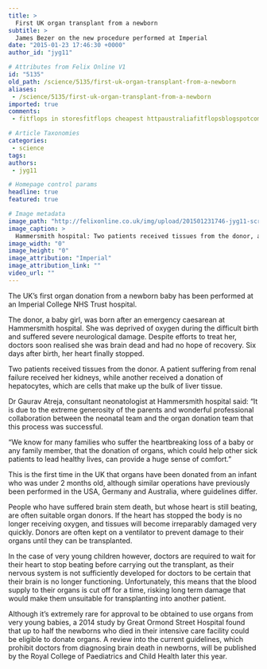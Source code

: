 ```yaml
---
title: >
  First UK organ transplant from a newborn
subtitle: >
  James Bezer on the new procedure performed at Imperial
date: "2015-01-23 17:46:30 +0000"
author_id: "jyg11"

# Attributes from Felix Online V1
id: "5135"
old_path: /science/5135/first-uk-organ-transplant-from-a-newborn
aliases:
 - /science/5135/first-uk-organ-transplant-from-a-newborn
imported: true
comments:
 - fitflops in storesfitflops cheapest httpaustraliafitflopsblogspotcombirkenstock discountbirkenstocks cheap httpbirkenstockaustraliablogspotcomchristian louboutin mens flatscheap christian louboutin shoes canada httpcanadachristianlouboutinoutletblogspotcomTerrific Webpage Continue the beneficial work Thanks a tonmadden 17 coins httpwwwigotbizcomforumproductsforsale243fifa17pointsmultiplayergamesonline259

# Article Taxonomies
categories:
 - science
tags:
authors:
 - jyg11

# Homepage control params
headline: true
featured: true

# Image metadata
image_path: "http://felixonline.co.uk/img/upload/201501231746-jyg11-screen-shot-2015-01-23-at-17.46.00.png"
image_caption: >
  Hammersmith hospital: Two patients received tissues from the donor, a baby girl who died six days after birth
image_width: "0"
image_height: "0"
image_attribution: "Imperial"
image_attribution_link: ""
video_url: ""
---
```


The UK’s first organ donation from a newborn baby has been performed at an Imperial College NHS Trust hospital.

The donor, a baby girl, was born after an emergency caesarean at Hammersmith hospital. She was deprived of oxygen during the difficult birth and suffered severe neurological damage. Despite efforts to treat her, doctors soon realised she was brain dead and had no hope of recovery. Six days after birth, her heart finally stopped.

Two patients received tissues from the donor. A patient suffering from renal failure received her kidneys, while another received a donation of hepatocytes, which are cells that make up the bulk of liver tissue.

Dr Gaurav Atreja, consultant neonatologist at Hammersmith hospital said: “It is due to the extreme generosity of the parents and wonderful professional collaboration between the neonatal team and the organ donation team that this process was successful.

“We know for many families who suffer the heartbreaking loss of a baby or any family member, that the donation of organs, which could help other sick patients to lead healthy lives, can provide a huge sense of comfort.”

This is the first time in the UK that organs have been donated from an infant who was under 2 months old, although similar operations have previously been performed in the USA, Germany and Australia, where guidelines differ.

People who have suffered brain stem death, but whose heart is still beating, are often suitable organ donors. If the heart has stopped the body is no longer receiving oxygen, and tissues will become irreparably damaged very quickly. Donors are often kept on a ventilator to prevent damage to their organs until they can be transplanted.

In the case of very young children however, doctors are required to wait for their heart to stop beating before carrying out the transplant, as their nervous system is not sufficiently developed for doctors to be certain that their brain is no longer functioning. Unfortunately, this means that the blood supply to their organs is cut off for a time, risking long term damage that would make them unsuitable for transplanting into another patient.

Although it’s extremely rare for approval to be obtained to use organs from very young babies, a 2014 study by Great Ormond Street Hospital found that up to half the newborns who died in their intensive care facility could be eligible to donate organs. A review into the current guidelines, which prohibit doctors from diagnosing brain death in newborns, will be published by the Royal College of Paediatrics and Child Health later this year.
